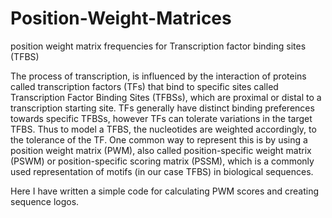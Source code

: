 # Position-Weight-Matrices
position weight matrix frequencies for Transcription factor binding sites (TFBS)

The process of transcription, is influenced by the interaction of proteins called transcription factors (TFs) that bind to specific sites called Transcription Factor Binding Sites (TFBSs), which are proximal or distal to a transcription starting site. TFs generally have distinct binding preferences towards specific TFBSs, however TFs can tolerate variations in the target TFBS. Thus to model a TFBS, the nucleotides are weighted accordingly, to the tolerance of the TF. One common way to represent this is by using a position weight matrix (PWM), also called position-specific weight matrix (PSWM) or position-specific scoring matrix (PSSM), which is a commonly used representation of motifs (in our case TFBS) in biological sequences.

Here I have written a simple code for calculating PWM scores and creating sequence logos. 
